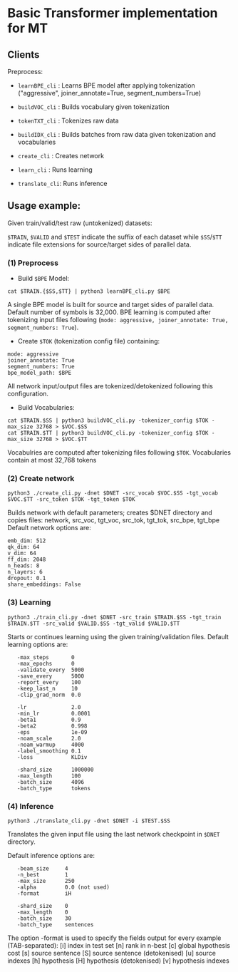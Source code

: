 # Basic Transformer implementation for MT

## Clients

Preprocess:
* `learnBPE_cli` : Learns BPE model after applying tokenization ("aggressive", joiner_annotate=True, segment_numbers=True)
* `buildVOC_cli` : Builds vocabulary given tokenization
* `tokenTXT_cli` : Tokenizes raw data
* `buildIDX_cli` : Builds batches from raw data given tokenization and vocabularies

* `create_cli` : Creates network
* `learn_cli` : Runs learning 
* `translate_cli`: Runs inference

## Usage example:

Given train/valid/test raw (untokenized) datasets:

`$TRAIN`, `$VALID` and `$TEST` indicate the suffix of each dataset while `$SS`/`$TT` indicate file extensions for source/target sides of parallel data.


### (1) Preprocess

* Build `$BPE` Model:

```
cat $TRAIN.{$SS,$TT} | python3 learnBPE_cli.py $BPE
```
A single BPE model is built for source and target sides of parallel data. Default number of symbols is 32,000.
BPE learning is computed after tokenizing input files following (`mode: aggressive, joiner_annotate: True, segment_numbers: True`).

* Create `$TOK` (tokenization config file) containing:

```
mode: aggressive
joiner_annotate: True
segment_numbers: True
bpe_model_path: $BPE
```

All network input/output files are tokenized/detokenized following this configuration.

* Build Vocabularies:

```
cat $TRAIN.$SS | python3 buildVOC_cli.py -tokenizer_config $TOK -max_size 32768 > $VOC.$SS
cat $TRAIN.$TT | python3 buildVOC_cli.py -tokenizer_config $TOK -max_size 32768 > $VOC.$TT
```

Vocabulries are computed after tokenizing files following `$TOK`. Vocabularies contain at most 32,768 tokens

### (2) Create network

```
python3 ./create_cli.py -dnet $DNET -src_vocab $VOC.$SS -tgt_vocab $VOC.$TT -src_token $TOK -tgt_token $TOK
```

Builds network with default parameters; creates $DNET directory and copies files: network, src_voc, tgt_voc, src_tok, tgt_tok, src_bpe, tgt_bpe
Default network options are:
```
emb_dim: 512
qk_dim: 64
v_dim: 64
ff_dim: 2048
n_heads: 8
n_layers: 6
dropout: 0.1
share_embeddings: False
```

### (3) Learning
```
python3 ./train_cli.py -dnet $DNET -src_train $TRAIN.$SS -tgt_train $TRAIN.$TT -src_valid $VALID.$SS -tgt_valid $VALID.$TT
```

Starts or continues learning using the given training/validation files.
Default learning options are:
```
   -max_steps       0
   -max_epochs      0
   -validate_every  5000
   -save_every      5000
   -report_every    100
   -keep_last_n     10
   -clip_grad_norm  0.0
```
```
   -lr              2.0
   -min_lr          0.0001
   -beta1           0.9
   -beta2           0.998
   -eps             1e-09
   -noam_scale      2.0
   -noam_warmup     4000
   -label_smoothing 0.1
   -loss            KLDiv
```
```
   -shard_size      1000000
   -max_length      100
   -batch_size      4096
   -batch_type      tokens
```

### (4) Inference
```
python3 ./translate_cli.py -dnet $DNET -i $TEST.$SS
```

Translates the given input file using the last network checkpoint in `$DNET` directory.

Default inference options are:
```
   -beam_size     4
   -n_best        1
   -max_size      250
   -alpha         0.0 (not used)
   -format        iH
```
```
   -shard_size    0
   -max_length    0
   -batch_size    30
   -batch_type    sentences
```

The option -format is used to specify the fields output for every example (TAB-separated):
[i] index in test set
[n] rank in n-best
[c] global hypothesis cost
[s] source sentence
[S] source sentence (detokenised)
[u] source indexes
[h] hypothesis
[H] hypothesis (detokenised)
[v] hypothesis indexes




